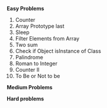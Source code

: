 **Easy Problems**

1. Counter
2. Array Prototype last
3. Sleep
4. Filter Elements from Array
5. Two sum
6. Check if Object isInstance of Class
7. Palindrome
8. Roman to Integer
9. Counter II
10. To Be or Not to be

**Medium Problems**





**Hard problems**

